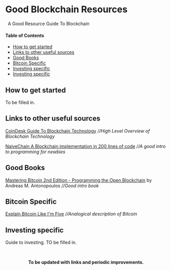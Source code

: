 # Good Blockchain Resources

&nbsp;
A Good Resource Guide To Blockchain
&nbsp;

[TOC levels=1-3]: # "#### Table of Contents"
#### Table of Contents
- [How to get started](##heading)<a name="How to get started"/>
- [Links to other useful sources](##heading)
- [Good Books](##heading)
- [Bitcoin Specific](##heading)
- [Investing specific](##heading)
- [Investing specific](#investing-specific)

## How to get started

To be filled in.

## Links to other useful sources

[CoinDesk Guide To Blockchain Technology](https://www.coindesk.com/information/ "CoinDesk Blockchain Guide") *//High Level Overview of Blockchain Technology*

[NaiveChain A Blockchain implementation in 200 lines of code](https://github.com/lhartikk/naivechain "NaiveChain") *//A good intro to programming for newbies*

## Good Books

[Mastering Bitcoin 2nd Edition - Programming the Open Blockchain](https://github.com/WizardOfAus/bitcoinbook") by Andreas M. Antonopoulos *//Good intro book*

## Bitcoin Specific
[Explain Bitcoin Like I'm Five](https://medium.freecodecamp.org/explain-bitcoin-like-im-five-73b4257ac833 "Bitcoin Like I'm Five") *//Analogical description of Bitcoin* 

## Investing specific

Guide to investing. TO be filled in.

&nbsp;

<p align="center">
  <b>To be updated with links and periodic improvements.</b>
</p>


